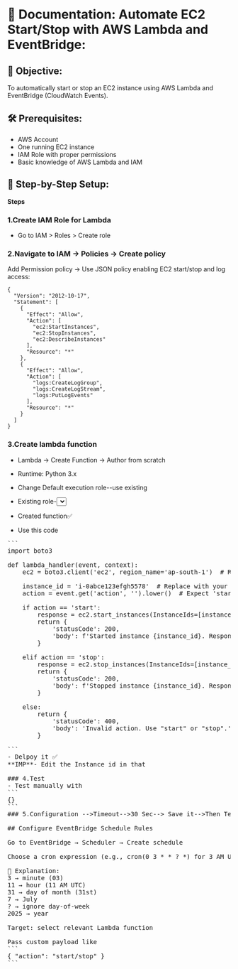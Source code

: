 # 📘 Documentation: Automate EC2 Start/Stop with AWS Lambda and EventBridge:

## 📌 Objective:
To automatically start or stop an EC2 instance using AWS Lambda and EventBridge (CloudWatch Events).

## 🛠️  Prerequisites:

- AWS Account
- One running EC2 instance
- IAM Role with proper permissions
- Basic knowledge of AWS Lambda and IAM

## 🧾 Step-by-Step Setup:

**Steps**

### 1.Create IAM Role for Lambda
-  Go to IAM > Roles > Create role

### 2.Navigate to IAM → Policies → Create policy
Add Permission policy →<policyname>
Use JSON policy enabling EC2 start/stop and log access:
```
{
  "Version": "2012-10-17",
  "Statement": [
    {
      "Effect": "Allow",
      "Action": [
        "ec2:StartInstances",
        "ec2:StopInstances",
        "ec2:DescribeInstances"
      ],
      "Resource": "*"
    },
    {
      "Effect": "Allow",
      "Action": [
        "logs:CreateLogGroup",
        "logs:CreateLogStream",
        "logs:PutLogEvents"
      ],
      "Resource": "*"
    }
  ]
}
```

### 3.Create lambda function

- Lambda → Create Function → Author from scratch
- Runtime: Python 3.x
- Change Default execution role--use existing
- Existing role-<select role>
- Created function✅

- Use this code

<pre>```
import boto3

def lambda_handler(event, context):
    ec2 = boto3.client('ec2', region_name='ap-south-1')  # Replace with your region

    instance_id = 'i-0abce123efgh5578'  # Replace with your actual EC2 instance ID
    action = event.get('action', '').lower()  # Expect 'start' or 'stop'

    if action == 'start':
        response = ec2.start_instances(InstanceIds=[instance_id])
        return {
            'statusCode': 200,
            'body': f'Started instance {instance_id}. Response: {response}'
        }

    elif action == 'stop':
        response = ec2.stop_instances(InstanceIds=[instance_id])
        return {
            'statusCode': 200,
            'body': f'Stopped instance {instance_id}. Response: {response}'
        }

    else:
        return {
            'statusCode': 400,
            'body': 'Invalid action. Use "start" or "stop".'
        }

```
- Delpoy it ✅ 
**IMP**- Edit the Instance id in that

### 4.Test
- Test manually with
```
{}
```
### 5.Configuration -->Timeout-->30 Sec--> Save it-->Then Test

## Configure EventBridge Schedule Rules

Go to EventBridge → Scheduler → Create schedule

Choose a cron expression (e.g., cron(0 3 * * ? *) for 3 AM UTC)

📘 Explanation:
3 → minute (03)
11 → hour (11 AM UTC)
31 → day of month (31st)
7 → July
? → ignore day-of-week
2025 → year

Target: select relevant Lambda function

Pass custom payload like
```
{ "action": "start/stop" }
```

